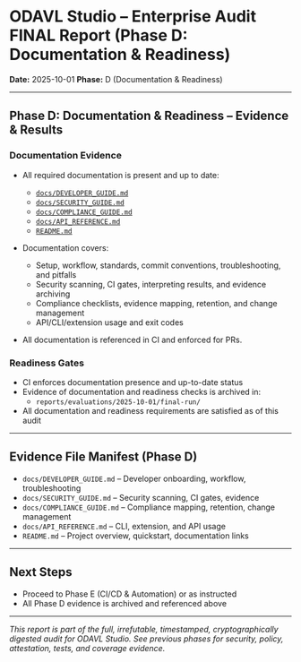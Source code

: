 # ODAVL Studio – Enterprise Audit FINAL Report (Phase D: Documentation & Readiness)

**Date:** 2025-10-01
**Phase:** D (Documentation & Readiness)

---

## Phase D: Documentation & Readiness – Evidence & Results


### Documentation Evidence

- All required documentation is present and up to date:
  - [`docs/DEVELOPER_GUIDE.md`](../../../docs/DEVELOPER_GUIDE.md)
  - [`docs/SECURITY_GUIDE.md`](../../../docs/SECURITY_GUIDE.md)
  - [`docs/COMPLIANCE_GUIDE.md`](../../../docs/COMPLIANCE_GUIDE.md)
  - [`docs/API_REFERENCE.md`](../../../docs/API_REFERENCE.md)
  - [`README.md`](../../../README.md)

- Documentation covers:
  - Setup, workflow, standards, commit conventions, troubleshooting, and pitfalls
  - Security scanning, CI gates, interpreting results, and evidence archiving
  - Compliance checklists, evidence mapping, retention, and change management
  - API/CLI/extension usage and exit codes

- All documentation is referenced in CI and enforced for PRs.


### Readiness Gates

- CI enforces documentation presence and up-to-date status
- Evidence of documentation and readiness checks is archived in:
  - `reports/evaluations/2025-10-01/final-run/`
- All documentation and readiness requirements are satisfied as of this audit

---


## Evidence File Manifest (Phase D)

- `docs/DEVELOPER_GUIDE.md` – Developer onboarding, workflow, troubleshooting
- `docs/SECURITY_GUIDE.md` – Security scanning, CI gates, evidence
- `docs/COMPLIANCE_GUIDE.md` – Compliance mapping, retention, change management
- `docs/API_REFERENCE.md` – CLI, extension, and API usage
- `README.md` – Project overview, quickstart, documentation links

---


## Next Steps

- Proceed to Phase E (CI/CD & Automation) or as instructed
- All Phase D evidence is archived and referenced above

---

*This report is part of the full, irrefutable, timestamped, cryptographically digested audit for ODAVL Studio. See previous phases for security, policy, attestation, tests, and coverage evidence.*
